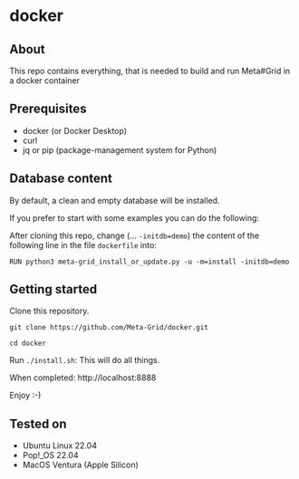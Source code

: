 # docker

## About
This repo contains everything, that is needed to build and run Meta#Grid in a docker container

## Prerequisites
- docker (or Docker Desktop)
- curl
- jq or pip (package-management system for Python)

## Database content
By default, a clean and empty database will be installed.

If you prefer to start with some examples you can do the following:

After cloning this repo, change (... `-initdb=demo`) the content of the following line in the file `dockerfile` into:

`RUN python3 meta-grid_install_or_update.py -u -m=install -initdb=demo`

## Getting started
Clone this repository.

`git clone https://github.com/Meta-Grid/docker.git`

`cd docker`

Run `./install.sh`: This will do all things. 

When completed: http://localhost:8888

Enjoy :-)

## Tested on
- Ubuntu Linux 22.04
- Pop!_OS 22.04
- MacOS Ventura (Apple Silicon)
